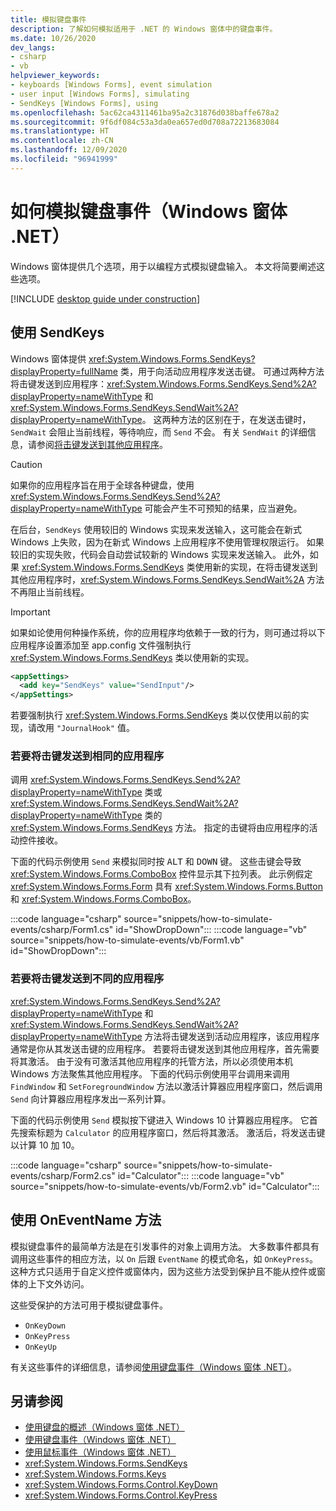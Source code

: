 ```yaml
---
title: 模拟键盘事件
description: 了解如何模拟适用于 .NET 的 Windows 窗体中的键盘事件。
ms.date: 10/26/2020
dev_langs:
- csharp
- vb
helpviewer_keywords:
- keyboards [Windows Forms], event simulation
- user input [Windows Forms], simulating
- SendKeys [Windows Forms], using
ms.openlocfilehash: 5ac62ca4311461ba95a2c31876d038baffe678a2
ms.sourcegitcommit: 9f6df084c53a3da0ea657ed0d708a72213683084
ms.translationtype: HT
ms.contentlocale: zh-CN
ms.lasthandoff: 12/09/2020
ms.locfileid: "96941999"
---
```

# <a name="how-to-simulate-keyboard-events-windows-forms-net"></a>如何模拟键盘事件（Windows 窗体 .NET）

Windows 窗体提供几个选项，用于以编程方式模拟键盘输入。 本文将简要阐述这些选项。

[!INCLUDE [desktop guide under construction](../../includes/desktop-guide-preview-note.md)]

## <a name="use-sendkeys"></a>使用 SendKeys

Windows 窗体提供 <xref:System.Windows.Forms.SendKeys?displayProperty=fullName> 类，用于向活动应用程序发送击键。 可通过两种方法将击键发送到应用程序：<xref:System.Windows.Forms.SendKeys.Send%2A?displayProperty=nameWithType> 和 <xref:System.Windows.Forms.SendKeys.SendWait%2A?displayProperty=nameWithType>。 这两种方法的区别在于，在发送击键时，`SendWait` 会阻止当前线程，等待响应，而 `Send` 不会。 有关 `SendWait` 的详细信息，请参阅[将击键发送到其他应用程序](#to-send-a-keystroke-to-a-different-application)。

> [!CAUTION]
> 如果你的应用程序旨在用于全球各种键盘，使用 <xref:System.Windows.Forms.SendKeys.Send%2A?displayProperty=nameWithType> 可能会产生不可预知的结果，应当避免。

在后台，`SendKeys` 使用较旧的 Windows 实现来发送输入，这可能会在新式 Windows 上失败，因为在新式 Windows 上应用程序不使用管理权限运行。 如果较旧的实现失败，代码会自动尝试较新的 Windows 实现来发送输入。 此外，如果 <xref:System.Windows.Forms.SendKeys> 类使用新的实现，在将击键发送到其他应用程序时，<xref:System.Windows.Forms.SendKeys.SendWait%2A> 方法不再阻止当前线程。

> [!IMPORTANT]
> 如果如论使用何种操作系统，你的应用程序均依赖于一致的行为，则可通过将以下应用程序设置添加至 app.config 文件强制执行 <xref:System.Windows.Forms.SendKeys> 类以使用新的实现。
>
> ```xml
> <appSettings>
>   <add key="SendKeys" value="SendInput"/>
> </appSettings>
> ```
>
> 若要强制执行 <xref:System.Windows.Forms.SendKeys> 类以仅使用以前的实现，请改用 `"JournalHook"` 值。

### <a name="to-send-a-keystroke-to-the-same-application"></a>若要将击键发送到相同的应用程序

调用 <xref:System.Windows.Forms.SendKeys.Send%2A?displayProperty=nameWithType> 类或 <xref:System.Windows.Forms.SendKeys.SendWait%2A?displayProperty=nameWithType> 类的 <xref:System.Windows.Forms.SendKeys> 方法。 指定的击键将由应用程序的活动控件接收。

下面的代码示例使用 `Send` 来模拟同时按 <kbd>ALT</kbd> 和 <kbd>DOWN</kbd> 键。 这些击键会导致 <xref:System.Windows.Forms.ComboBox> 控件显示其下拉列表。 此示例假定 <xref:System.Windows.Forms.Form> 具有 <xref:System.Windows.Forms.Button> 和 <xref:System.Windows.Forms.ComboBox>。

:::code language="csharp" source="snippets/how-to-simulate-events/csharp/Form1.cs" id="ShowDropDown":::
:::code language="vb" source="snippets/how-to-simulate-events/vb/Form1.vb" id="ShowDropDown":::

### <a name="to-send-a-keystroke-to-a-different-application"></a>若要将击键发送到不同的应用程序

<xref:System.Windows.Forms.SendKeys.Send%2A?displayProperty=nameWithType> 和 <xref:System.Windows.Forms.SendKeys.SendWait%2A?displayProperty=nameWithType> 方法将击键发送到活动应用程序，该应用程序通常是你从其发送击键的应用程序。 若要将击键发送到其他应用程序，首先需要将其激活。 由于没有可激活其他应用程序的托管方法，所以必须使用本机 Windows 方法聚焦其他应用程序。 下面的代码示例使用平台调用来调用 `FindWindow` 和 `SetForegroundWindow` 方法以激活计算器应用程序窗口，然后调用 `Send` 向计算器应用程序发出一系列计算。

下面的代码示例使用 `Send` 模拟按下键进入 Windows 10 计算器应用程序。 它首先搜索标题为 `Calculator` 的应用程序窗口，然后将其激活。 激活后，将发送击键以计算 10 加 10。

:::code language="csharp" source="snippets/how-to-simulate-events/csharp/Form2.cs" id="Calculator":::
:::code language="vb" source="snippets/how-to-simulate-events/vb/Form2.vb" id="Calculator":::

## <a name="use-oneventname-methods"></a>使用 OnEventName 方法

模拟键盘事件的最简单方法是在引发事件的对象上调用方法。 大多数事件都具有调用这些事件的相应方法，以 `On` 后跟 `EventName` 的模式命名，如 `OnKeyPress`。 这种方式只适用于自定义控件或窗体内，因为这些方法受到保护且不能从控件或窗体的上下文外访问。

这些受保护的方法可用于模拟键盘事件。

- `OnKeyDown`
- `OnKeyPress`
- `OnKeyUp`

有关这些事件的详细信息，请参阅[使用键盘事件（Windows 窗体 .NET）](events.md)。

## <a name="see-also"></a>另请参阅

- [使用键盘的概述（Windows 窗体 .NET）](overview.md)
- [使用键盘事件（Windows 窗体 .NET）](events.md)
- [使用鼠标事件（Windows 窗体 .NET）](../input-mouse/events.md)
- <xref:System.Windows.Forms.SendKeys>
- <xref:System.Windows.Forms.Keys>
- <xref:System.Windows.Forms.Control.KeyDown>
- <xref:System.Windows.Forms.Control.KeyPress>
